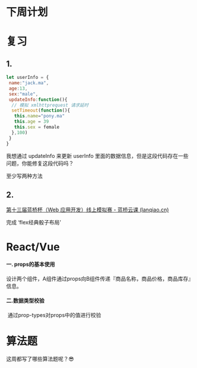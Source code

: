 # 下周计划

# 复习

## 1.

```js
let userInfo = {
 name:"jack.ma",
 age:13,
 sex:"male",
 updateInfo:function(){
  // 模拟 xmlhttprequest 请求延时
  setTimeout(function(){
   this.name="pony.ma"
   this.age = 39
   this.sex = female
  },100)
 }
} 
```

我想通过 updateInfo 来更新 userInfo 里面的数据信息，但是这段代码存在一些问题，你能修复这段代码吗？

至少写两种方法

## 2. 

[第十三届蓝桥杯（Web 应用开发）线上模拟赛 - 蓝桥云课 (lanqiao.cn)](https://www.lanqiao.cn/contests/cup-s1/challenges/)

完成 ‘flex经典骰子布局’

# React/Vue

#### 一. props的基本使用

​	设计两个组件，A组件通过props向B组件传递『商品名称，商品价格，商品库存』信息。

#### 二.数据类型校验

​	通过prop-types对props中的值进行校验

# 算法题

这周都写了哪些算法题呢？😎





